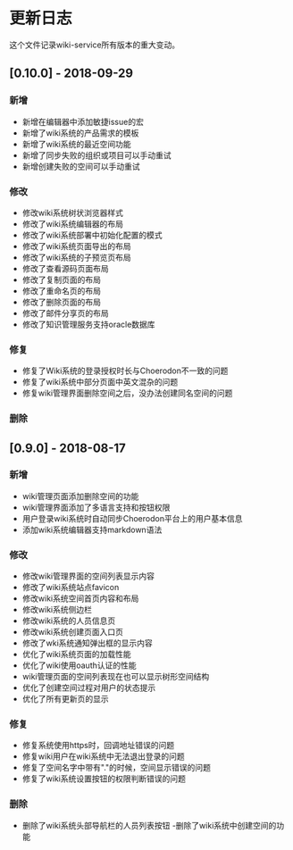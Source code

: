 # 更新日志
这个文件记录wiki-service所有版本的重大变动。
## [0.10.0] - 2018-09-29
### 新增
- 新增在编辑器中添加敏捷issue的宏
- 新增了wiki系统的产品需求的模板
- 新增了wiki系统的最近空间功能
- 新增了同步失败的组织或项目可以手动重试
- 新增创建失败的空间可以手动重试

### 修改
- 修改wiki系统树状浏览器样式
- 修改了wiki系统编辑器的布局
- 修改了wiki系统部署中初始化配置的模式
- 修改了wiki系统页面导出的布局
- 修改了wiki系统的子预览页布局
- 修改了查看源码页面布局
- 修改了复制页面的布局
- 修改了重命名页的布局
- 修改了删除页面的布局
- 修改了邮件分享页的布局
- 修改了知识管理服务支持oracle数据库

### 修复
- 修复了Wiki系统的登录授权时长与Choerodon不一致的问题
- 修复了wiki系统中部分页面中英文混杂的问题
- 修复wiki管理界面删除空间之后，没办法创建同名空间的问题

### 删除

## [0.9.0] - 2018-08-17
### 新增
- wiki管理页面添加删除空间的功能
- wiki管理界面添加了多语言支持和按钮权限
- 用户登录wiki系统时自动同步Choerodon平台上的用户基本信息
- 添加wiki系统编辑器支持markdown语法

### 修改
- 修改wiki管理界面的空间列表显示内容
- 修改了wiki系统站点favicon
- 修改wiki系统空间首页内容和布局
- 修改wiki系统侧边栏
- 修改wiki系统的人员信息页
- 修改wiki系统创建页面入口页
- 修改了wki系统通知弹出框的显示内容
- 优化了wiki系统页面的加载性能
- 优化了wiki使用oauth认证的性能
- wiki管理页面的空间列表现在也可以显示树形空间结构
- 优化了创建空间过程对用户的状态提示
- 优化了所有更新页的显示

### 修复
- 修复系统使用https时，回调地址错误的问题
- 修复wiki用户在wiki系统中无法退出登录的问题
- 修复了空间名字中带有"."的时候，空间显示错误的问题
- 修复了wiki系统设置按钮的权限判断错误的问题

### 删除
- 删除了wiki系统头部导航栏的人员列表按钮
-删除了wiki系统中创建空间的功能